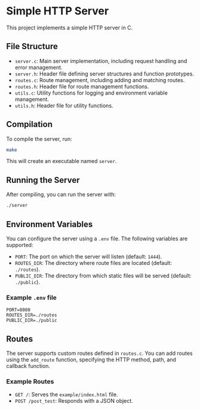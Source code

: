 # Simple HTTP Server

This project implements a simple HTTP server in C.

## File Structure

- `server.c`: Main server implementation, including request handling and error management.
- `server.h`: Header file defining server structures and function prototypes.
- `routes.c`: Route management, including adding and matching routes.
- `routes.h`: Header file for route management functions.
- `utils.c`: Utility functions for logging and environment variable management.
- `utils.h`: Header file for utility functions.

## Compilation

To compile the server, run:

```bash
make
```
This will create an executable named `server`.

## Running the Server

After compiling, you can run the server with:

```bash
./server
```


## Environment Variables

You can configure the server using a `.env` file. The following variables are supported:

- `PORT`: The port on which the server will listen (default: `1444`).
- `ROUTES_DIR`: The directory where route files are located (default: `./routes`).
- `PUBLIC_DIR`: The directory from which static files will be served (default: `./public`).

### Example `.env` file

```
PORT=8080
ROUTES_DIR=./routes
PUBLIC_DIR=./public
```

## Routes

The server supports custom routes defined in `routes.c`. You can add routes using the `add_route` function, specifying the HTTP method, path, and callback function.

### Example Routes

- `GET /`: Serves the `example/index.html` file.
- `POST /post_test`: Responds with a JSON object.
